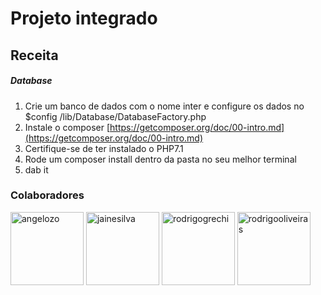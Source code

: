 # Projeto integrado

## Receita

##### Database

1. Crie um banco de dados com o nome inter e configure os dados no $config /lib/Database/DatabaseFactory.php
2. Instale o composer [https://getcomposer.org/doc/00-intro.md](https://getcomposer.org/doc/00-intro.md)
3. Certifique-se de ter instalado o PHP7.1
4. Rode um composer install dentro da pasta no seu melhor terminal
5. dab it

### Colaboradores

[<img alt="angelozo" src="https://avatars1.githubusercontent.com/u/18298628?s=200" width="117">](https://github.com/angelozo) [<img alt="jainesilva" src="https://avatars3.githubusercontent.com/u/26014689?s=200" width="117">](https://github.com/jainesilva) [<img alt="rodrigogrechi" src="https://avatars1.githubusercontent.com/u/9371630?s=200" width="117">](https://github.com/rodrigogrechi) [<img alt="rodrigooliveiras" src="https://avatars1.githubusercontent.com/u/32114679?s=200" width="117">](https://github.com/rodrigooliveiras)
